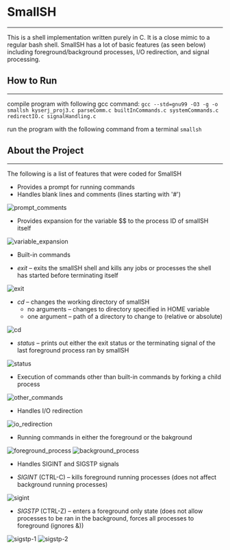 # SmallSH
---
This is a shell implementation written purely in C. It is a close mimic to a regular bash shell. SmallSH has a lot of basic features (as seen below) 
including foreground/background processes, I/O redirection, and signal processing.

## How to Run
---
compile program with following gcc command:
`gcc --std=gnu99 -O3 -g -o smallsh kyserj_proj3.c parseComm.c builtInCommands.c systemCommands.c redirectIO.c signalHandling.c`

run the program with the following command from a terminal
`smallsh`

## About the Project
---
The following is a list of features that were coded for SmallSH


- Provides a prompt for running commands
- Handles blank lines and comments (lines starting with '#')

![prompt_comments]()


- Provides expansion for the variable $$ to the process ID of smallSH itself

![variable_expansion]()


- Built-in commands

- *exit* – exits the smallSH shell and kills any jobs or processes the shell has started before terminating itself

![exit]()


- *cd* – changes the working directory of smallSH
    - no arguments – changes to directory specified in HOME variable
    - one argument – path of a directory to change to (relative or absolute)

![cd]()


- *status* – prints out either the exit status or the terminating signal of the last foreground process ran by smallSH

![status]()


- Execution of commands other than built-in commands by forking a child process

![other_commands]()


- Handles I/O redirection

![io_redirection]()


- Running commands in either the foreground or the bakground

![foreground_process]()
![background_process]()


- Handles SIGINT and SIGSTP signals

- *SIGINT* (CTRL-C) – kills foreground running processes (does not affect background running processes)

![sigint]()


- *SIGSTP* (CTRL-Z) – enters a foreground only state (does not allow processes to be ran in the background, forces all processes to foreground (ignores &))

![sigstp-1]()
![sigstp-2]()